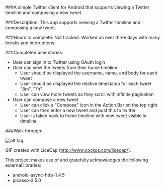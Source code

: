 ###A simple Twitter client for Android that supports viewing a Twitter timeline and composing a new tweet.

###Description:
This app supports viewing a Twitter timeline and composing a new tweet.

###Hours to complete:
Not tracked.  Worked on over three days with many breaks and interuptions.

###Completed user stories:
* User can sign in to Twitter using OAuth login
* User can view the tweets from their home timeline
	* User should be displayed the username, name, and body for each tweet
	* User should be displayed the relative timestamp for each tweet "8m", "7h"
	* User can view more tweets as they scroll with infinite pagination
* User can compose a new tweet
	* User can click a "Compose" icon in the Action Bar on the top right
	* User can then enter a new tweet and post this to twitter
	* User is taken back to home timeline with new tweet visible in timeline

###Walk through:

![alt tag](https://github.com/kingdiana/SimpleTweets/blob/master/demo.gif)

GIF created with LiceCap (http://www.cockos.com/licecap/).

This project makes use of and gratefully acknowledges the following external libraries:
* android-async-http-1.4.5
* picasso-2.5.0

